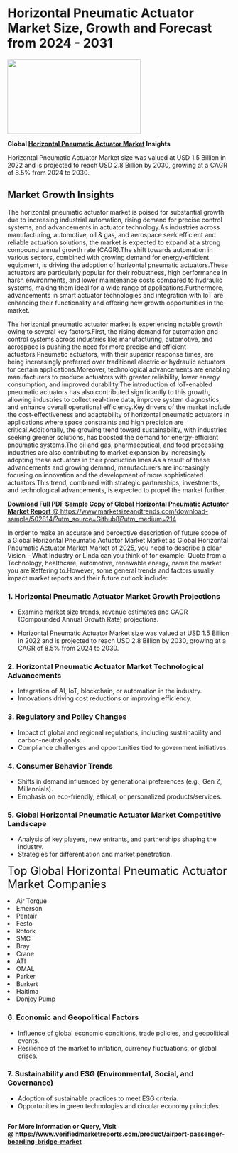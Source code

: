 <H1>Horizontal Pneumatic Actuator Market Size, Growth and Forecast from 2024 - 2031</H1><img class="aligncenter size-medium wp-image-584254" src="https://thirdeyenews.in/wp-content/uploads/2024/09/Global-Market-Research-300x168.jpeg" alt="" width="300" height="168" /><p><strong>Global&nbsp;<a href="https://www.marketsizeandtrends.com/download-sample/502814/?utm_source=Github8j?utm_medium=214">Horizontal Pneumatic Actuator Market</a> Insights</strong></p><p>Horizontal Pneumatic Actuator Market size was valued at USD 1.5 Billion in 2022 and is projected to reach USD 2.8 Billion by 2030, growing at a CAGR of 8.5% from 2024 to 2030.</p><p><h2>Market Growth Insights</h2> <p>The horizontal pneumatic actuator market is poised for substantial growth due to increasing industrial automation, rising demand for precise control systems, and advancements in actuator technology.As industries across manufacturing, automotive, oil & gas, and aerospace seek efficient and reliable actuation solutions, the market is expected to expand at a strong compound annual growth rate (CAGR).The shift towards automation in various sectors, combined with growing demand for energy-efficient equipment, is driving the adoption of horizontal pneumatic actuators.These actuators are particularly popular for their robustness, high performance in harsh environments, and lower maintenance costs compared to hydraulic systems, making them ideal for a wide range of applications.Furthermore, advancements in smart actuator technologies and integration with IoT are enhancing their functionality and offering new growth opportunities in the market.</p> <p><a href="#"></a></p> <p>The horizontal pneumatic actuator market is experiencing notable growth owing to several key factors.First, the rising demand for automation and control systems across industries like manufacturing, automotive, and aerospace is pushing the need for more precise and efficient actuators.Pneumatic actuators, with their superior response times, are being increasingly preferred over traditional electric or hydraulic actuators for certain applications.Moreover, technological advancements are enabling manufacturers to produce actuators with greater reliability, lower energy consumption, and improved durability.The introduction of IoT-enabled pneumatic actuators has also contributed significantly to this growth, allowing industries to collect real-time data, improve system diagnostics, and enhance overall operational efficiency.Key drivers of the market include the cost-effectiveness and adaptability of horizontal pneumatic actuators in applications where space constraints and high precision are critical.Additionally, the growing trend toward sustainability, with industries seeking greener solutions, has boosted the demand for energy-efficient pneumatic systems.The oil and gas, pharmaceutical, and food processing industries are also contributing to market expansion by increasingly adopting these actuators in their production lines.As a result of these advancements and growing demand, manufacturers are increasingly focusing on innovation and the development of more sophisticated actuators.This trend, combined with strategic partnerships, investments, and technological advancements, is expected to propel the market further.<p><a href="#"></p><p><span class=""><strong>Download Full PDF Sample Copy of Global Horizontal Pneumatic Actuator Market Report</strong> @ <a href="https://www.marketsizeandtrends.com/download-sample/502814/?utm_source=Github8j?utm_medium=214" target="_blank">https://www.marketsizeandtrends.com/download-sample/502814/?utm_source=Github8j?utm_medium=214</a></span></p><p>In order to make an accurate and perceptive description of future scope of a Global&nbsp;Horizontal Pneumatic Actuator Market Market as Global&nbsp;Horizontal Pneumatic Actuator Market Market of 2025, you need to describe a clear Vision &ndash; What Industry or Linda can you think of for example: Quote from a Technology, healthcare, automotive, renewable energy, name the market you are Reffering to.However, some general trends and factors usually impact market reports and their future outlook include:</p><h3>1.&nbsp;<strong>Horizontal Pneumatic Actuator Market Growth Projections</strong></h3><ul><li>Examine market size trends, revenue estimates and CAGR (Compounded Annual Growth Rate) projections.</li><li><p>Horizontal Pneumatic Actuator Market size was valued at USD 1.5 Billion in 2022 and is projected to reach USD 2.8 Billion by 2030, growing at a CAGR of 8.5% from 2024 to 2030.</p></li></ul><h3>2.&nbsp;<strong>Horizontal Pneumatic Actuator Market Technological Advancements</strong></h3><ul><li>Integration of AI, IoT, blockchain, or automation in the industry.</li><li>Innovations driving cost reductions or improving efficiency.</li></ul><h3>3.&nbsp;<strong>Regulatory and Policy Changes</strong></h3><ul><li>Impact of global and regional regulations, including sustainability and carbon-neutral goals.</li><li>Compliance challenges and opportunities tied to government initiatives.</li></ul><h3>4.&nbsp;<strong>Consumer Behavior Trends</strong></h3><ul><li>Shifts in demand influenced by generational preferences (e.g., Gen Z, Millennials).</li><li>Emphasis on eco-friendly, ethical, or personalized products/services.</li></ul><h3>5.&nbsp;<strong>Global Horizontal Pneumatic Actuator Market Competitive Landscape</strong></h3><ul><li>Analysis of key players, new entrants, and partnerships shaping the industry.</li><li>Strategies for differentiation and market penetration.</li></ul><p data-pm-slice="1 1 []"><span style="color: inherit; font-family: inherit; font-size: 25px;">Top Global Horizontal Pneumatic Actuator Market Companies</span></p><div class="" data-test-id=""><p><li>Air Torque</li><li> Emerson</li><li> Pentair</li><li> Festo</li><li> Rotork</li><li> SMC</li><li> Bray</li><li> Crane</li><li> ATI</li><li> OMAL</li><li> Parker</li><li> Burkert</li><li> Haitima</li><li> Donjoy Pump</li></p></div><h3>6.&nbsp;<strong>Economic and Geopolitical Factors</strong></h3><ul><li>Influence of global economic conditions, trade policies, and geopolitical events.</li><li>Resilience of the market to inflation, currency fluctuations, or global crises.</li></ul><h3>7.&nbsp;<strong>Sustainability and ESG (Environmental, Social, and Governance)</strong></h3><ul><li>Adoption of sustainable practices to meet ESG criteria.</li><li>Opportunities in green technologies and circular economy principles.</li></ul><h2><strong style="font-size: 14px;">For More Information or Query, Visit @&nbsp;</strong><a style="background-color: #ffffff; font-size: 14px;" href="https://www.marketsizeandtrends.com/report/horizontal-pneumatic-actuator-market/" target="_blank">https://www.verifiedmarketreports.com/product/airport-passenger-boarding-bridge-market</a></h2>